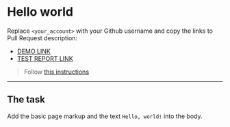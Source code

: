 # Hello world
Replace `<your_account>` with your Github username and copy the links to Pull Request description:
- [DEMO LINK](https://zhaliuk.github.io/layout_hello-world/)
- [TEST REPORT LINK](https://zhaliuk.github.io/layout_hello-world/report/html_report/)

> Follow [this instructions](https://mate-academy.github.io/layout_task-guideline/#how-to-solve-the-layout-tasks-on-github)
___

## The task 
Add the basic page markup and the text `Hello, world!` into the body.
